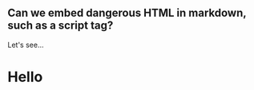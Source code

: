 ## Can we embed dangerous HTML in markdown, such as a script tag?

Let's see...

<script>alert("Hello!")</script>

<h1>Hello</h1>
